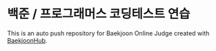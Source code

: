 # 백준 / 프로그래머스 코딩테스트 연습
This is an auto push repository for Baekjoon Online Judge created with [BaekjoonHub](https://github.com/BaekjoonHub/BaekjoonHub).
